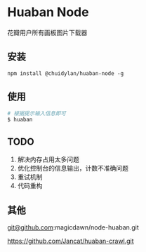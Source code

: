 # Huaban Node

花瓣用户所有画板图片下载器

## 安装

```
npm install @chuidylan/huaban-node -g
```

## 使用

```sh
# 根据提示输入信息即可
$ huaban
```

## TODO

1. 解决内存占用太多问题
2. 优化控制台的信息输出，计数不准确问题
3. 重试机制
4. 代码重构

## 其他

git@github.com:magicdawn/node-huaban.git

https://github.com/Jancat/huaban-crawl.git
